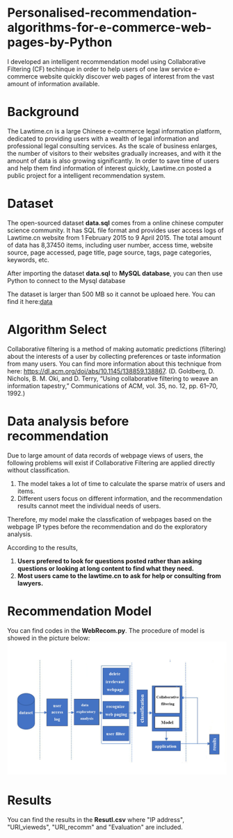 # Personalised-recommendation-algorithms-for-e-commerce-web-pages-by-Python
I developed an intelligent recommendation model using Collaborative Filtering (CF) techinque in order to help users of one law service e-commerce website quickly discover web pages of interest from the vast amount of information available.

# Background
The Lawtime.cn is a large Chinese e-commerce legal information platform, dedicated to providing users with a wealth of legal information and professional legal consulting services. As the scale of business enlarges, the number of visitors to their websites gradually increases, and with it the amount of data is also growing significantly. In order to save time of users and help them find information of interest quickly, Lawtime.cn posted a public project for a intelligent recommendation system.

# Dataset
The open-sourced dataset **data.sql** comes from a online chinese computer science community. It has SQL file format and provides user access logs of Lawtime.cn website from 1 February 2015 to 9 April 2015. The total amount of data has 8,37450 items, including user number, access time, website source, page accessed, page title, page source, tags, page categories, keywords, etc. 

After importing the dataset **data.sql** to **MySQL database**, you can then use Python to connect to the Mysql database

The dataset is larger than 500 MB so it cannot be uploaed here. You can find it here:[data](https://blog.csdn.net/duan_zhihua/article/details/82871000?ops_request_misc=%257B%2522request%255Fid%2522%253A%2522166610116116800186516733%2522%252C%2522scm%2522%253A%252220140713.130102334.pc%255Fall.%2522%257D&request_id=166610116116800186516733&biz_id=0&utm_medium=distribute.pc_search_result.none-task-blog-2~all~first_rank_ecpm_v1~rank_v31_ecpm-8-82871000-null-null.142^v59^pc_search_tree,201^v3^add_ask&utm_term=%E6%B3%95%E5%BE%8B%E5%BF%AB%E8%BD%A6&spm=1018.2226.3001.4187)

# Algorithm Select
Collaborative filtering is a method of making automatic predictions (filtering) about the interests of a user by collecting preferences or taste information from many users. You can find more information about this technique from here: https://dl.acm.org/doi/abs/10.1145/138859.138867. (D. Goldberg, D. Nichols, B. M. Oki, and D. Terry, “Using collaborative filtering to weave an information tapestry,” Communications of ACM, vol. 35, no. 12, pp. 61–70, 1992.)  

# Data analysis before recommendation
Due to large amount of data records of webpage views of users, the following problems will exist if Collaborative Filtering are applied directly without classification.
1) The model takes a lot of time to calculate the sparse matrix of users and items.
2) Different users focus on different information, and the recommendation results cannot meet the individual needs of users.

Therefore, my model make the classfication of webpages based on the webpage IP types before the recommendation and do the exploratory analysis. 

According to the results, 
1) **Users prefered to look for questions posted rather than asking questions or looking at long content to find what they need.**
2) **Most users came to the lawtime.cn to ask for help or consulting from lawyers.**

# Recommendation Model
You can find codes in the **WebRecom.py**. The procedure of model is showed in the picture below:
![](https://github.com/brucelang32/Personalised-recommendation-algorithms-for-e-commerce-web-pages-by-Python/blob/main/CF%20procedure.jpg)


# Results
You can find the results in the **Resutl.csv** where "IP address", "URI_vieweds", "URI_recomm" and "Evaluation" are included.

